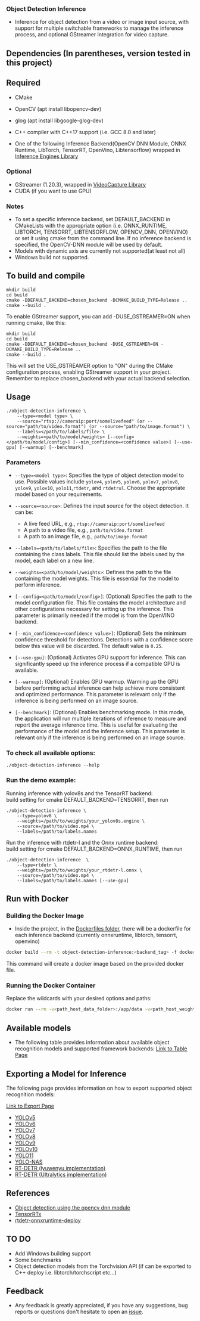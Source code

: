 ### Object Detection Inference
* Inference for object detection from a video or image input source, with support for multiple switchable frameworks to manage the inference process, and optional GStreamer integration for video capture.
## Dependencies (In parentheses, version tested in this project)
## Required
* CMake 
* OpenCV (apt install libopencv-dev)
* glog (apt install libgoogle-glog-dev)
* C++ compiler with C++17 support (i.e. GCC 8.0 and later)

* One of the following Inference Backend(OpenCV DNN Module, ONNX Runtime, LibTorch, TensorRT, OpenVino, Libtensorflow) wrapped in [Inference Engines Library](https://github.com/olibartfast/inference-engines)

### Optional 
* GStreamer (1.20.3), wrapped in [VideoCapture Library](https://github.com/olibartfast/videocapture)
* CUDA (if you want to use GPU)

### Notes
 - To set a specific inference backend, set DEFAULT_BACKEND in CMakeLists with the appropriate option (i.e. ONNX_RUNTIME, LIBTORCH, TENSORRT, LIBTENSORFLOW, OPENCV_DNN, OPENVINO) or set it using cmake from the command line. If no inference backend is specified, the OpenCV-DNN module will be used by default.
- Models with dynamic axis are currently not supported(at least not all)
- Windows build not supported.



## To build and compile  
```
mkdir build
cd build
cmake -DDEFAULT_BACKEND=chosen_backend -DCMAKE_BUILD_TYPE=Release ..
cmake --build .
```

To enable GStreamer support, you can add -DUSE_GSTREAMER=ON when running cmake, like this:
```
mkdir build
cd build
cmake -DDEFAULT_BACKEND=chosen_backend -DUSE_GSTREAMER=ON -DCMAKE_BUILD_TYPE=Release ..
cmake --build .
```

This will set the USE_GSTREAMER option to "ON" during the CMake configuration process, enabling GStreamer support in your project.  
Remember to replace chosen_backend with your actual backend selection.
## Usage
```
./object-detection-inference \
    --type=<model type> \
    --source="rtsp://cameraip:port/somelivefeed" (or --source="path/to/video.format") (or --source="path/to/image.format") \
    --labels=</path/to/labels/file> \
    --weights=<path/to/model/weights> [--config=</path/to/model/config>] [--min_confidence=<confidence value>] [--use-gpu] [--warmup] [--benchmark]
```

### Parameters

- `--type=<model type>`: Specifies the type of object detection model to use. Possible values include `yolov4`, `yolov5`, `yolov6`, `yolov7`, `yolov8`, `yolov9`,  `yolov10`, `yolo11`,`rtdetr`, and `rtdetrul`. Choose the appropriate model based on your requirements.

- `--source=<source>`: Defines the input source for the object detection. It can be:
  - A live feed URL, e.g., `rtsp://cameraip:port/somelivefeed`
  - A path to a video file, e.g., `path/to/video.format`
  - A path to an image file, e.g., `path/to/image.format`

- `--labels=<path/to/labels/file>`: Specifies the path to the file containing the class labels. This file should list the labels used by the model, each label on a new line.

- `--weights=<path/to/model/weights>`: Defines the path to the file containing the model weights. This file is essential for the model to perform inference.

- `[--config=<path/to/model/config>]`: (Optional) Specifies the path to the model configuration file. This file contains the model architecture and other configurations necessary for setting up the inference. This parameter is primarily needed if the model is from the OpenVINO backend.

- `[--min_confidence=<confidence value>]`: (Optional) Sets the minimum confidence threshold for detections. Detections with a confidence score below this value will be discarded. The default value is `0.25`.

- `[--use-gpu]`: (Optional) Activates GPU support for inference. This can significantly speed up the inference process if a compatible GPU is available.

- `[--warmup]`: (Optional) Enables GPU warmup. Warming up the GPU before performing actual inference can help achieve more consistent and optimized performance. This parameter is relevant only if the inference is being performed on an image source.

- `[--benchmark]`: (Optional) Enables benchmarking mode. In this mode, the application will run multiple iterations of inference to measure and report the average inference time. This is useful for evaluating the performance of the model and the inference setup. This parameter is relevant only if the inference is being performed on an image source.

### To check all available options:
```
./object-detection-inference --help
```
### Run the demo example:
Running inference with yolov8s and the TensorRT backend:  
build setting for cmake DEFAULT_BACKEND=TENSORRT, then run
```
./object-detection-inference \
    --type=yolov8 \
    --weights=/path/to/weights/your_yolov8s.engine \
    --source=/path/to/video.mp4 \
    --labels=/path/to/labels.names
```

Run the inference with rtdetr-l and the Onnx runtime backend:  
build setting for cmake DEFAULT_BACKEND=ONNX_RUNTIME, then run
```
./object-detection-inference  \
    --type=rtdetr \
    --weights=/path/to/weights/your_rtdetr-l.onnx \
    --source=/path/to/video.mp4 \
    --labels=/path/to/labels.names [--use-gpu]
```


## Run with Docker
### Building the Docker Image
* Inside the project, in the [Dockerfiles folder](docker), there will be a dockerfile for each inference backend (currently onnxruntime, libtorch, tensorrt, openvino)

```bash
docker build --rm -t object-detection-inference:<backend_tag> -f docker/Dockerfile.backend .
```

This command will create a docker image based on the provided docker file.

### Running the Docker Container

Replace the wildcards with your desired options and paths:
```bash
docker run --rm -v<path_host_data_folder>:/app/data -v<path_host_weights_folder>:/weights -v<path_host_labels_folder>:/labels object-detection-inference:<backend_tag> --type=<model_type> --weights=<weight_according_your_backend> --source=/app/data/<image_or_video> --labels=/labels/<labels_file>.
```

## Available models

* The following table provides information about available object recognition models and supported framework backends: 
[Link to Table Page](docs/TablePage.md#table-of-models)

## Exporting a Model for Inference

The following page provides information on how to export supported object recognition models:

[Link to Export Page](docs/ExportInstructions.md)
* [YOLOv5](docs/yolov5-export.md)
* [YOLOv6](docs/yolov6-export.md)
* [YOLOv7](docs/yolov7-export.md)
* [YOLOv8](docs/yolov8-export.md)
* [YOLOv9](docs/yolov9-export.md)
* [YOLOv10](docs/yolov10-export.md)
* [YOLO11](docs/yolo11-export.md)
* [YOLO-NAS](docs/yolo-nas-export.md)
* [RT-DETR (lyuwenyu implementation)](docs/rtdetr-lyuwenyu-export.md)
* [RT-DETR (Ultralytics implementation)](docs/rtdetr-ultralytics-export.md)

## References
* [Object detection using the opencv dnn module](https://github.com/opencv/opencv/blob/master/samples/dnn/object_detection.cpp)
* [TensorRTx](https://github.com/wang-xinyu/tensorrtx)
* [rtdetr-onnxruntime-deploy](https://github.com/CVHub520/rtdetr-onnxruntime-deploy)

## TO DO
- Add Windows building support
- Some benchmarks
- Object detection models from the Torchvision API (if can be exported to C++ deploy i.e. libtorch/torchscript etc...)

## Feedback
- Any feedback is greatly appreciated, if you have any suggestions, bug reports or questions don't hesitate to open an [issue](https://github.com/olibartfast/object-detection-inference/issues).
